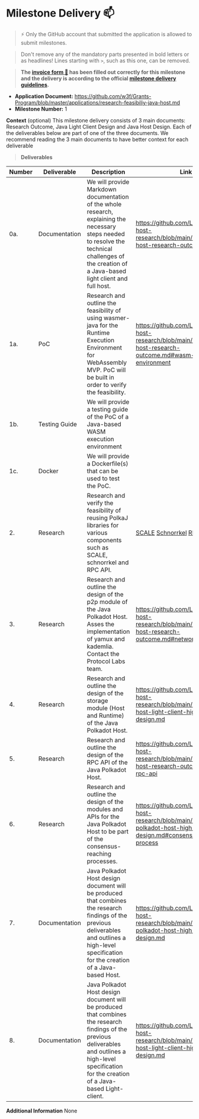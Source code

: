 # Milestone Delivery :mailbox:

> ⚡ Only the GitHub account that submitted the application is allowed to submit milestones.

>

> Don't remove any of the mandatory parts presented in bold letters or as headlines! Lines starting with `>`, such as this one, can be removed.

> **The [invoice form :pencil:](https://docs.google.com/forms/d/e/1FAIpQLSfmNYaoCgrxyhzgoKQ0ynQvnNRoTmgApz9NrMp-hd8mhIiO0A/viewform) has been filled out correctly for this milestone and the delivery is according to the official [milestone delivery guidelines](https://github.com/w3f/Grants-Program/blob/master/docs/Support%20Docs/milestone-deliverables-guidelines.md).**

- **Application Document:** https://github.com/w3f/Grants-Program/blob/master/applications/research-feasibiliy-java-host.md
- **Milestone Number:** 1

**Context** (optional)
This milestone delivery consists of 3 main documents: Research Outcome, Java Light Client Design and Java Host Design. Each of the deliverables below are part of one of the three documents. We recommend reading the 3 main documents to have better context for each deliverable

> **Deliverables**

| Number | Deliverable   | Description                                                                                                                                                                                                 | Link                                                                                                                                                                                                                                                                                                                                                                                   | Notes              |
| ------ | ------------- | ----------------------------------------------------------------------------------------------------------------------------------------------------------------------------------------------------------- | -------------------------------------------------------------------------------------------------------------------------------------------------------------------------------------------------------------------------------------------------------------------------------------------------------------------------------------------------------------------------------------- | ------------------ |
| 0a.    | Documentation | We will provide Markdown documentation of the whole research, explaining the necessary steps needed to resolve the technical challenges of the creation of a Java-based light client and full host.         | https://github.com/LimeChain/java-host-research/blob/main/research/java-host-research-outcome.md                                                                                                                                                                                                                                                                                       |                    |
| 1a.    | PoC           | Research and outline the feasibility of using wasmer-java for the Runtime Execution Environment for WebAssembly MVP. PoC will be built in order to verify the feasibility.                                  | https://github.com/LimeChain/java-host-research/blob/main/research/java-host-research-outcome.md#wasm-execution-environment                                                                                                                                                                                                                                                            |                    |
| 1b.    | Testing Guide | We will provide a testing guide of the PoC of a Java-based WASM execution environment                                                                                                                       |                                                                                                                                                                                                                                                                                                                                                                                        | Link to PoC readme |
| 1c.    | Docker        | We will provide a Dockerfile(s) that can be used to test the PoC.                                                                                                                                           |                                                                                                                                                                                                                                                                                                                                                                                        | Link to Dockerfile |
| 2.     | Research      | Research and verify the feasibility of reusing PolkaJ libraries for various components such as SCALE, schnorrkel and RPC API.                                                                               | [SCALE](https://github.com/LimeChain/java-host-research/blob/main/research/java-host-research-outcome.md#scale-codec) [Schnorrkel](https://github.com/LimeChain/java-host-research/blob/main/research/java-host-research-outcome.md#cryptographic-primitives) [RPC API](https://github.com/LimeChain/java-host-research/blob/main/research/java-host-research-outcome.md#json-rpc-api) |                    |
| 3.     | Research      | Research and outline the design of the p2p module of the Java Polkadot Host. Asses the implementation of yamux and kademlia. Contact the Protocol Labs team.                                                | https://github.com/LimeChain/java-host-research/blob/main/research/java-host-research-outcome.md#networking                                                                                                                                                                                                                                                                            |
| 4.     | Research      | Research and outline the design of the storage module (Host and Runtime) of the Java Polkadot Host.                                                                                                         | https://github.com/LimeChain/java-host-research/blob/main/research/java-host-light-client-high-level-design.md                                                                                                                                                                                                                                                                         |                    |
| 5.     | Research      | Research and outline the design of the RPC API of the Java Polkadot Host.                                                                                                                                   | https://github.com/LimeChain/java-host-research/blob/main/research/java-host-research-outcome.md#json-rpc-api                                                                                                                                                                                                                                                                          |
| 6.     | Research      | Research and outline the design of the modules and APIs for the Java Polkadot Host to be part of the consensus-reaching processes.                                                                          | https://github.com/LimeChain/java-host-research/blob/main/research/java-polkadot-host-high-level-design.md#consensus-reaching-process                                                                                                                                                                                                                                                  |
| 7.     | Documentation | Java Polkadot Host design document will be produced that combines the research findings of the previous deliverables and outlines a high-level specification for the creation of a Java-based Host.         | https://github.com/LimeChain/java-host-research/blob/main/research/java-polkadot-host-high-level-design.md                                                                                                                                                                                                                                                                             |
| 8.     | Documentation | Java Polkadot Host design document will be produced that combines the research findings of the previous deliverables and outlines a high-level specification for the creation of a Java-based Light-client. | https://github.com/LimeChain/java-host-research/blob/main/research/java-host-light-client-high-level-design.md                                                                                                                                                                                                                                                                         |

**Additional Information**
None
